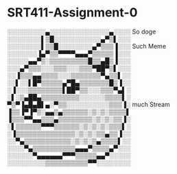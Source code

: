# SRT411-Assignment-0

░░░░░░░░░▄░░░░░░░░░░░░░░▄░░░░ So doge 										
░░░░░░░░▌▒█░░░░░░░░░░░▄▀▒▌░░░											
░░░░░░░░▌▒▒█░░░░░░░░▄▀▒▒▒▐░░░ Such Meme 									
░░░░░░░▐▄▀▒▒▀▀▀▀▄▄▄▀▒▒▒▒▒▐░░░ 											
░░░░░▄▄▀▒░▒▒▒▒▒▒▒▒▒█▒▒▄█▒▐░░░ 										
░░░▄▀▒▒▒░░░▒▒▒░░░▒▒▒▀██▀▒▌░░░ 											
░░▐▒▒▒▄▄▒▒▒▒░░░▒▒▒▒▒▒▒▀▄▒▒▌░░ 										
░░▌░░▌█▀▒▒▒▒▒▄▀█▄▒▒▒▒▒▒▒█▒▐░░ 										
░▐░░░▒▒▒▒▒▒▒▒▌██▀▒▒░░░▒▒▒▀▄▌░ 										
░▌░▒▄██▄▒▒▒▒▒▒▒▒▒░░░░░░▒▒▒▒▌░ 										
▀▒▀▐▄█▄█▌▄░▀▒▒░░░░░░░░░░▒▒▒▐░ much Stream 									
▐▒▒▐▀▐▀▒░▄▄▒▄▒▒▒▒▒▒░▒░▒░▒▒▒▒▌											 
▐▒▒▒▀▀▄▄▒▒▒▄▒▒▒▒▒▒▒▒░▒░▒░▒▒▐░ 										
░▌▒▒▒▒▒▒▀▀▀▒▒▒▒▒▒░▒░▒░▒░▒▒▒▌░ 											
░▐▒▒▒▒▒▒▒▒▒▒▒▒▒▒░▒░▒░▒▒▄▒▒▐░░ 											
░░▀▄▒▒▒▒▒▒▒▒▒▒▒░▒░▒░▒▄▒▒▒▒▌░░ 										
░░░░▀▄▒▒▒▒▒▒▒▒▒▒▄▄▄▀▒▒▒▒▄▀░░░ 										
░░░░░░▀▄▄▄▄▄▄▀▀▀▒▒▒▒▒▄▄▀░░░░░ 											
░░░░░░░░░▒▒▒▒▒▒▒▒▒▒▀▀░░░░░░░░ 												
